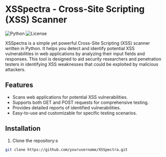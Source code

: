 # XSSpectra - Cross-Site Scripting (XSS) Scanner

![Python](https://img.shields.io/badge/python-3.x-blue.svg)
![License](https://img.shields.io/badge/license-MIT-green.svg)

XSSpectra is a simple yet powerful Cross-Site Scripting (XSS) scanner written in Python. It helps you detect and identify potential XSS vulnerabilities in web applications by analyzing their input fields and responses. This tool is designed to aid security researchers and penetration testers in identifying XSS weaknesses that could be exploited by malicious attackers.

## Features

- Scans web applications for potential XSS vulnerabilities.
- Supports both GET and POST requests for comprehensive testing.
- Provides detailed reports of identified vulnerabilities.
- Easy-to-use and customizable for specific testing scenarios.

## Installation

1. Clone the repository:s

```bash
git clone https://github.com/yourusername/XSSpectra.git
